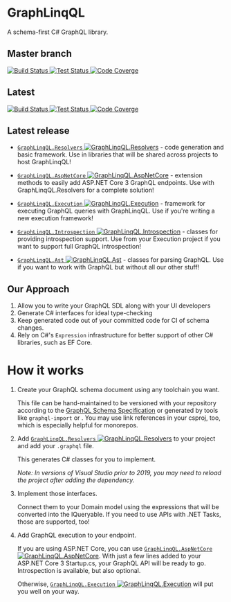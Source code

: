 # GraphLinqQL

A schema-first C# GraphQL library.

## Master branch
[![Build Status](https://dev.azure.com/graphlinqql/GraphLinqQl/_apis/build/status/mdekrey.GraphLinqQL?branchName=master)
![Test Status](https://img.shields.io/azure-devops/tests/graphlinqql/1c4b2672-6b36-4a02-9a78-30a8fac1b66f/1/master)
![Code Coverge](https://img.shields.io/azure-devops/coverage/graphlinqql/1c4b2672-6b36-4a02-9a78-30a8fac1b66f/1/master)](https://dev.azure.com/graphlinqql/GraphLinqQl/_build/latest?definitionId=1&branchName=master)

## Latest
[![Build Status](https://dev.azure.com/graphlinqql/GraphLinqQl/_apis/build/status/mdekrey.GraphLinqQL)
![Test Status](https://img.shields.io/azure-devops/tests/graphlinqql/1c4b2672-6b36-4a02-9a78-30a8fac1b66f/1)
![Code Coverge](https://img.shields.io/azure-devops/coverage/graphlinqql/1c4b2672-6b36-4a02-9a78-30a8fac1b66f/1)](https://dev.azure.com/graphlinqql/GraphLinqQl/_build/latest?definitionId=1)

## Latest release

* [`GraphLinqQL.Resolvers` ![GraphLinqQL.Resolvers](https://img.shields.io/nuget/v/GraphLinqQL.Resolvers)](https://www.nuget.org/packages/GraphLinqQL.Resolvers) - code generation and basic framework. Use in libraries that will be shared across projects to host GraphLinqQL!

* [`GraphLinqQL.AspNetCore` ![GraphLinqQL.AspNetCore](https://img.shields.io/nuget/v/GraphLinqQL.AspNetCore)](https://www.nuget.org/packages/GraphLinqQL.AspNetCore) - extension methods to easily add ASP.NET Core 3 GraphQL endpoints. Use with GraphLinqQL.Resolvers for a complete solution!

* [`GraphLinqQL.Execution` ![GraphLinqQL.Execution](https://img.shields.io/nuget/v/GraphLinqQL.Execution)](https://www.nuget.org/packages/GraphLinqQL.Execution) - framework for executing GraphQL queries with GraphLinqQL. Use if you're writing a new execution framework!

* [`GraphLinqQL.Introspection` ![GraphLinqQL.Introspection](https://img.shields.io/nuget/v/GraphLinqQL.Introspection)](https://www.nuget.org/packages/GraphLinqQL.Introspection) - classes for providing introspection support. Use from your Execution project if you want to support full GraphQL introspection!

* [`GraphLinqQL.Ast` ![GraphLinqQL.Ast](https://img.shields.io/nuget/v/GraphLinqQL.Ast)](https://www.nuget.org/packages/GraphLinqQL.Ast) - classes for parsing GraphQL. Use if you want to work with GraphQL but without all our other stuff!

## Our Approach

1. Allow you to write your GraphQL SDL along with your UI developers
2. Generate C# interfaces for ideal type-checking
3. Keep generated code out of your committed code for CI of schema changes.
4. Rely on C#'s `Expression` infrastructure for better support of other C#
    libraries, such as EF Core.

# How it works

1. Create your GraphQL schema document using any toolchain you want.

    This file can be hand-maintained to be versioned with your repository
    according to the [GraphQL Schema Specification](https://graphql.org/learn/schema/)
    or generated by tools like `graphql-import` or . You may use link
    references in your csproj, too, which is especially helpful for monorepos.

2. Add [`GraphLinqQL.Resolvers` ![GraphLinqQL.Resolvers](https://img.shields.io/nuget/v/GraphLinqQL.Resolvers)](https://www.nuget.org/packages/GraphLinqQL.Resolvers) to your project and add your `.graphql` file.

    This generates C# classes for you to implement.

    _Note: In versions of Visual Studio prior to 2019, you may need to reload the project after adding the dependency._

3. Implement those interfaces.

    Connect them to your Domain model using the expressions that will be
    converted into the IQueryable. If you need to use APIs with .NET Tasks,
    those are supported, too!

4. Add GraphQL execution to your endpoint.

    If you are using ASP.NET Core, you can use [`GraphLinqQL.AspNetCore` ![GraphLinqQL.AspNetCore](https://img.shields.io/nuget/v/GraphLinqQL.AspNetCore.svg)](https://www.nuget.org/packages/GraphLinqQL.AspNetCore).
    With just a few lines added to your ASP.NET Core 3 Startup.cs, your GraphQL
    API will be ready to go. Introspection is available, but also optional.

    Otherwise, [`GraphLinqQL.Execution` ![GraphLinqQL.Execution](https://img.shields.io/nuget/v/GraphLinqQL.Execution)](https://www.nuget.org/packages/GraphLinqQL.Execution) will put you well on your way.
